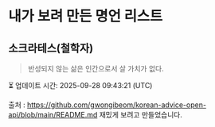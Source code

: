 # 내가 보려 만든 명언 리스트

##  소크라테스(철학자)
> 반성되지 않는 삶은 인간으로서 살 가치가 없다.


⏳ 업데이트 시간: 2025-09-28 09:43:21 (UTC)

출처 : https://github.com/gwongibeom/korean-advice-open-api/blob/main/README.md
재밌게 보려고 만들었습니다.
